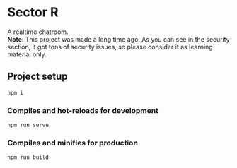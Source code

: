 # Sector R
A realtime chatroom.  
**Note**: This project was made a long time ago. As you can see in the security section, it got tons of security issues, so please consider it as learning material only.  
## Project setup
```
npm i
```

### Compiles and hot-reloads for development
```
npm run serve
```

### Compiles and minifies for production
```
npm run build
```

